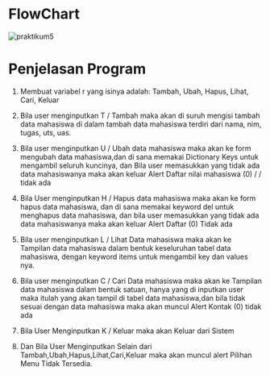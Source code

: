 # FlowChart

![praktikum5](https://user-images.githubusercontent.com/56858095/70315612-8e2b3980-184c-11ea-99fa-a89498bc4071.png)


# Penjelasan Program

1. Membuat variabel r yang isinya adalah: Tambah, Ubah, Hapus, Lihat, Cari, Keluar

2. Bila user menginputkan T / Tambah maka akan di suruh mengisi tambah data mahasiswa di dalam tambah data mahasiswa terdiri dari nama, nim, tugas, uts, uas.
   
3. Bila user menginputkan U / Ubah data mahasiswa maka akan ke form mengubah data mahasiswa,dan di sana memakai Dictionary Keys untuk mengambil seluruh kuncinya, dan Bila user memasukkan yang tidak ada data mahasiswanya maka akan keluar Alert Daftar nilai mahasiswa (0) / / tidak ada

4. Bila User menginputkan H / Hapus data mahasiswa maka akan ke form hapus data mahasiswa, dan di sana memakai keyword del untuk menghapus data mahasiswa, dan bila user memasukkan yang tidak ada data mahasiswanya maka akan keluar Alert Daftar (0) Tidak ada

5. Bila user menginputkan L / Lihat Data mahasiswa maka akan ke Tampilan data mahasiswa dalam bentuk keseluruhan tabel data mahasiswa, dengan keyword items untuk mengambil key dan values nya.

6. Bila user menginputkan C / Cari Data mahasiswa maka akan ke Tampilan data mahasiswa dalam bentuk satuan, hanya yang di inputkan user maka itulah yang akan tampil di tabel data mahasiswa,dan bila tidak sesuai dengan data mahasiswa maka akan muncul Alert Kontak (0) tidak ada

7. Bila User Menginputkan K / Keluar maka akan Keluar dari Sistem

8. Dan Bila User Menginputkan Selain dari Tambah,Ubah,Hapus,Lihat,Cari,Keluar maka akan muncul alert Pilihan Menu Tidak Tersedia.
